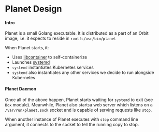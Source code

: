 # Planet Design

#### Intro

Planet is a small Golang executable. It is distributed as a part of an Orbit image, i.e. it 
expects to reside in `rootfs/usr/bin/planet`

When Planet starts, it:

* Uses [libcontainer](https://github.com/docker/libcontainer) to self-containerize 
* Launches [systemd](http://0pointer.de/blog/projects/systemd-docs.html)
* `systemd` instantiates Kubernetes services
* `systemd` also instantiates any other services we decide to run alongside Kubernetes

#### Planet Daemon

Once all of the above happen, Planet starts waiting for `systemd` to exit (see `Box` module).
Meanwhile, Planet also startsa web server which listens on a `/var/run/planet.sock` socket 
and is capable of serving requests like `stop`.

When another instance of Planet executes with `stop` command line argument, it connects to 
the socket to tell the running copy to stop.

